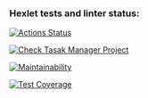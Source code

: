 ### Hexlet tests and linter status:
[![Actions Status](https://github.com/Madixxx22/python-project-52/workflows/hexlet-check/badge.svg)](https://github.com/Madixxx22/python-project-52/actions)

[![Check Tasak Manager Project](https://github.com/Madixxx22/python-project-52/actions/workflows/task-manager-check.yml/badge.svg)](https://github.com/Madixxx22/python-project-52/actions/workflows/task-manager-check.yml)

[![Maintainability](https://api.codeclimate.com/v1/badges/fb8e9266410e9c85616e/maintainability)](https://codeclimate.com/github/Madixxx22/python-project-52/maintainability)

[![Test Coverage](https://api.codeclimate.com/v1/badges/fb8e9266410e9c85616e/test_coverage)](https://codeclimate.com/github/Madixxx22/python-project-52/test_coverage)